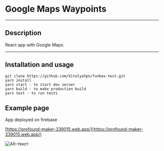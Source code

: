 # Google Maps Waypoints

---
Description 
-----------
React app with Google Maps.

---
Installation and usage
----------------------

```
git clone https://github.com/VitalyaVpn/funbox-test.git
yarn install
yarn start - to start dev server
yarn build - to make production build
yarn test - to run tests
```

Example page
------------
App deployed on firebase

[https://profound-maker-339015.web.app/](https://profound-maker-339015.web.app/)

![Alt-текст](https://sun9-46.userapi.com/impg/AsHpMk0IVirz3vfUn-kLSgKZWPuu0BGa6dFDAA/uDJ0yG3u1bc.jpg?size=1919x978&quality=96&sign=bf5439fb2c09448586d7f2b0c1fa1941&type=album "App screen")
